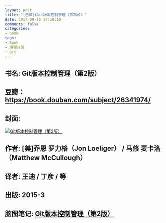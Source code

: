```yaml
---
layout: post
title: "[已读]《Git版本控制管理（第2版）》"
date: 2017-09-16 14:18:10
comments: false
categories: 
- book
tags: 
- Book 
- 编程开发
- git
---
```


## 书名: Git版本控制管理（第2版）
## 豆瓣：https://book.douban.com/subject/26341974/
## 封面: 

 [![Git版本控制管理（第2版）](https://img1.doubanio.com/lpic/s28024067.jpg)](http://naotu.baidu.com/file/a409150bf9faa4368b8b884c2c50e8a0?token=28e77f618ae62c1f)
## 作者: [美]乔恩 罗力格（Jon Loeliger） / 马修 麦卡洛（Matthew McCullough）  
## 译者: 王迪 / 丁彦 / 等  
## 出版: 2015-3
## 脑图笔记: [Git版本控制管理（第2版）](http://naotu.baidu.com/file/a409150bf9faa4368b8b884c2c50e8a0?token=28e77f618ae62c1f)